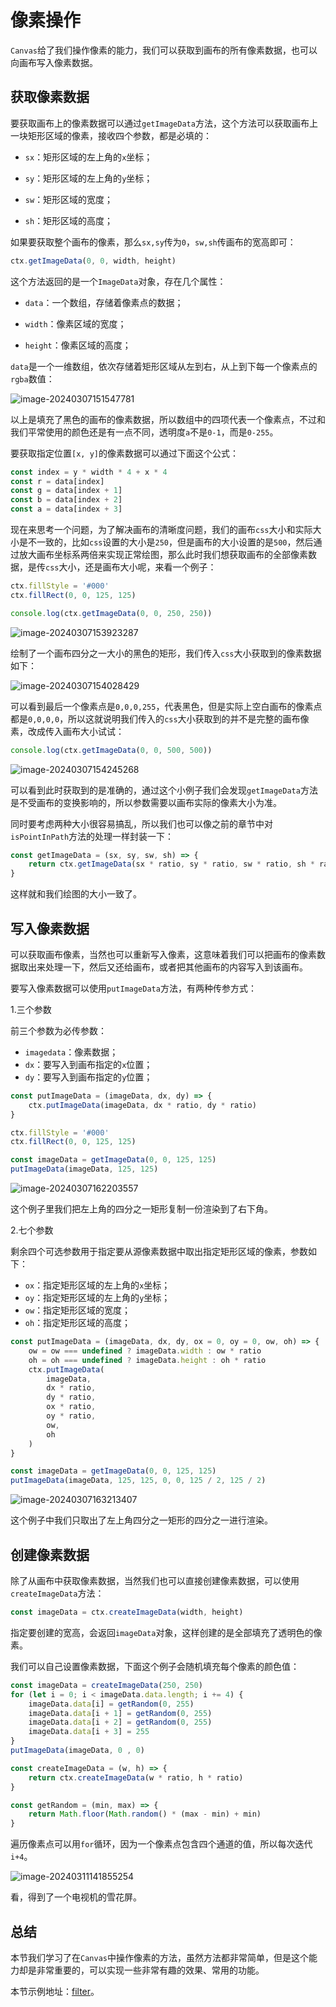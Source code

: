 # 像素操作

`Canvas`给了我们操作像素的能力，我们可以获取到画布的所有像素数据，也可以向画布写入像素数据。

## 获取像素数据

要获取画布上的像素数据可以通过`getImageData`方法，这个方法可以获取画布上一块矩形区域的像素，接收四个参数，都是必填的：

- `sx`：矩形区域的左上角的`x`坐标；

- `sy`：矩形区域的左上角的`y`坐标；

- `sw`：矩形区域的宽度；

- `sh`：矩形区域的高度；

如果要获取整个画布的像素，那么`sx,sy`传为`0`，`sw,sh`传画布的宽高即可：

```js
ctx.getImageData(0, 0, width, height)
```

这个方法返回的是一个`ImageData`对象，存在几个属性：

- `data`：一个数组，存储着像素点的数据；

- `width`：像素区域的宽度；

- `height`：像素区域的高度；

`data`是一个一维数组，依次存储着矩形区域从左到右，从上到下每一个像素点的`rgba`数值：

![image-20240307151547781](./assets/image-20240307151547781.png)

以上是填充了黑色的画布的像素数据，所以数组中的四项代表一个像素点，不过和我们平常使用的颜色还是有一点不同，透明度`a`不是`0-1`，而是`0-255`。

要获取指定位置`[x, y]`的像素数据可以通过下面这个公式：

```js
const index = y * width * 4 + x * 4
const r = data[index]
const g = data[index + 1]
const b = data[index + 2]
const a = data[index + 3]
```

现在来思考一个问题，为了解决画布的清晰度问题，我们的画布`css`大小和实际大小是不一致的，比如`css`设置的大小是`250`，但是画布的大小设置的是`500`，然后通过放大画布坐标系两倍来实现正常绘图，那么此时我们想获取画布的全部像素数据，是传`css`大小，还是画布大小呢，来看一个例子：

```js
ctx.fillStyle = '#000'
ctx.fillRect(0, 0, 125, 125)

console.log(ctx.getImageData(0, 0, 250, 250))
```

![image-20240307153923287](./assets/image-20240307153923287.png)

绘制了一个画布四分之一大小的黑色的矩形，我们传入`css`大小获取到的像素数据如下：

![image-20240307154028429](./assets/image-20240307154028429.png)

可以看到最后一个像素点是`0,0,0,255`，代表黑色，但是实际上空白画布的像素点都是`0,0,0,0`，所以这就说明我们传入的`css`大小获取到的并不是完整的画布像素，改成传入画布大小试试：

```js
console.log(ctx.getImageData(0, 0, 500, 500))
```

![image-20240307154245268](./assets/image-20240307154245268.png)

可以看到此时获取到的是准确的，通过这个小例子我们会发现`getImageData`方法是不受画布的变换影响的，所以参数需要以画布实际的像素大小为准。

同时要考虑两种大小很容易搞乱，所以我们也可以像之前的章节中对`isPointInPath`方法的处理一样封装一下：

```js
const getImageData = (sx, sy, sw, sh) => {
    return ctx.getImageData(sx * ratio, sy * ratio, sw * ratio, sh * ratio)
}
```

这样就和我们绘图的大小一致了。

## 写入像素数据

可以获取画布像素，当然也可以重新写入像素，这意味着我们可以把画布的像素数据取出来处理一下，然后又还给画布，或者把其他画布的内容写入到该画布。

要写入像素数据可以使用`putImageData`方法，有两种传参方式：

1.三个参数

前三个参数为必传参数：

- `imagedata`：像素数据；
- `dx`：要写入到画布指定的`x`位置；
- `dy`：要写入到画布指定的`y`位置；

```js
const putImageData = (imageData, dx, dy) => {
    ctx.putImageData(imageData, dx * ratio, dy * ratio)
}

ctx.fillStyle = '#000'
ctx.fillRect(0, 0, 125, 125)

const imageData = getImageData(0, 0, 125, 125)
putImageData(imageData, 125, 125)
```

![image-20240307162203557](./assets/image-20240307162203557.png)

这个例子里我们把左上角的四分之一矩形复制一份渲染到了右下角。

2.七个参数

剩余四个可选参数用于指定要从源像素数据中取出指定矩形区域的像素，参数如下：

- `ox`：指定矩形区域的左上角的`x`坐标；
- `oy`：指定矩形区域的左上角的`y`坐标；
- `ow`：指定矩形区域的宽度；
- `oh`：指定矩形区域的高度；

```js
const putImageData = (imageData, dx, dy, ox = 0, oy = 0, ow, oh) => {
    ow = ow === undefined ? imageData.width : ow * ratio
    oh = oh === undefined ? imageData.height : oh * ratio
    ctx.putImageData(
        imageData,
        dx * ratio,
        dy * ratio,
        ox * ratio,
        oy * ratio,
        ow,
        oh
    )
}

const imageData = getImageData(0, 0, 125, 125)
putImageData(imageData, 125, 125, 0, 0, 125 / 2, 125 / 2)
```

![image-20240307163213407](./assets/image-20240307163213407.png)

这个例子中我们只取出了左上角四分之一矩形的四分之一进行渲染。

## 创建像素数据

除了从画布中获取像素数据，当然我们也可以直接创建像素数据，可以使用`createImageData`方法：

```js
const imageData = ctx.createImageData(width, height)
```

指定要创建的宽高，会返回`imageData`对象，这样创建的是全部填充了透明色的像素。

我们可以自己设置像素数据，下面这个例子会随机填充每个像素的颜色值：

```js
const imageData = createImageData(250, 250)
for (let i = 0; i < imageData.data.length; i += 4) {
    imageData.data[i] = getRandom(0, 255)
    imageData.data[i + 1] = getRandom(0, 255)
    imageData.data[i + 2] = getRandom(0, 255)
    imageData.data[i + 3] = 255
}
putImageData(imageData, 0 , 0)

const createImageData = (w, h) => {
    return ctx.createImageData(w * ratio, h * ratio)
}

const getRandom = (min, max) => {
    return Math.floor(Math.random() * (max - min) + min)
}
```

遍历像素点可以用`for`循环，因为一个像素点包含四个通道的值，所以每次迭代`i+4`。

![image-20240311141855254](./assets/image-20240311141855254.png)

看，得到了一个电视机的雪花屏。

## 总结

本节我们学习了在`Canvas`中操作像素的方法，虽然方法都非常简单，但是这个能力却是非常重要的，可以实现一些非常有趣的效果、常用的功能。

本节示例地址：[filter](https://wanglin2.github.io/canvas-demos/#/filter)。